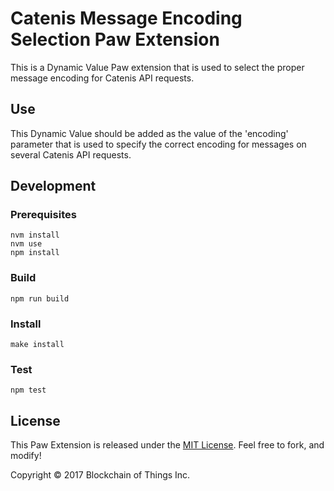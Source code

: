 # Catenis Message Encoding Selection Paw Extension

This is a Dynamic Value Paw extension that is used to select the proper message encoding for Catenis API requests.

## Use

This Dynamic Value should be added as the value of the 'encoding' parameter that is used to specify the correct encoding
for messages on several Catenis API requests.

## Development

### Prerequisites

```shell
nvm install
nvm use
npm install
```

### Build

```shell
npm run build
```

### Install

```shell
make install
```

### Test

```shell
npm test
```

## License

This Paw Extension is released under the [MIT License](LICENSE). Feel free to fork, and modify!

Copyright © 2017 Blockchain of Things Inc.
